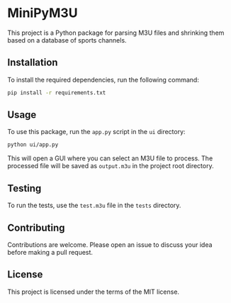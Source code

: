 # MiniPyM3U

This project is a Python package for parsing M3U files and shrinking them based on a database of sports channels.

## Installation

To install the required dependencies, run the following command:

```sh
pip install -r requirements.txt
```

## Usage

To use this package, run the `app.py` script in the `ui` directory:

```sh
python ui/app.py
```

This will open a GUI where you can select an M3U file to process. The processed file will be saved as `output.m3u` in the project root directory.

## Testing

To run the tests, use the `test.m3u` file in the `tests` directory.

## Contributing

Contributions are welcome. Please open an issue to discuss your idea before making a pull request.

## License

This project is licensed under the terms of the MIT license.